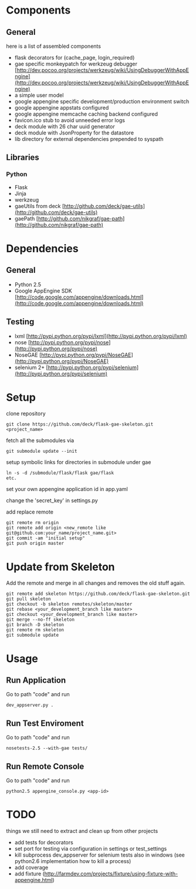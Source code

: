 # Components

## General

here is a list of assembled components

* flask decorators for (cache_page, login_required)
* gae specific monkeypatch for werkzeug debugger [http://dev.pocoo.org/projects/werkzeug/wiki/UsingDebuggerWithAppEngine](http://dev.pocoo.org/projects/werkzeug/wiki/UsingDebuggerWithAppEngine)
* a simple user model
* google appengine specific development/production environment switch
* google appengine appstats configured
* google appengine memcache caching backend configured
* favicon.ico stub to avoid unneeded error logs
* deck module with 26 char uuid generator
* deck module with JsonProperty for the datastore
* lib directory for external dependencies prepended to syspath

## Libraries

### Python

* Flask
* Jinja
* werkzeug
* gaeUtils from deck [http://github.com/deck/gae-utils](http://github.com/deck/gae-utils)
* gaePath [http://github.com/nikgraf/gae-path](http://github.com/nikgraf/gae-path)

# Dependencies

## General

* Python 2.5
* Google AppEngine SDK [http://code.google.com/appengine/downloads.html](http://code.google.com/appengine/downloads.html)

## Testing

* lxml [http://pypi.python.org/pypi/lxml](http://pypi.python.org/pypi/lxml)
* nose [http://pypi.python.org/pypi/nose](http://pypi.python.org/pypi/nose)
* NoseGAE [http://pypi.python.org/pypi/NoseGAE](http://pypi.python.org/pypi/NoseGAE)
* selenium 2+ [http://pypi.python.org/pypi/selenium](http://pypi.python.org/pypi/selenium)

# Setup

clone repository

    git clone https://github.com/deck/flask-gae-skeleton.git <project_name>

fetch all the submodules via

    git submodule update --init

setup symbolic links for directories in submodule under gae

    ln -s -d /submodule/flask/flask gae/flask
    etc.

set your own appengine application id in app.yaml

change the 'secret_key' in settings.py

add replace remote

    git remote rm origin
    git remote add origin <new_remote like git@github.com:your_name/project_name.git>
    git commit -am "initial setup"
    git push origin master

# Update from Skeleton

Add the remote and merge in all changes and removes the old stuff again.

    git remote add skeleton https://github.com/deck/flask-gae-skeleton.git
    git pull skeleton
    git checkout -b skeleton remotes/skeleton/master
    git rebase <your_development_branch like master>
    git checkout <your_development_branch like master>
    git merge --no-ff skeleton
    git branch -D skeleton
    git remote rm skeleton
    git submodule update

# Usage

## Run Application

Go to path "code" and run

    dev_appserver.py .

## Run Test Enviroment

Go to path "code" and run

    nosetests-2.5 --with-gae tests/

## Run Remote Console

Go to path "code" and run

    python2.5 appengine_console.py <app-id>

# TODO

things we still need to extract and clean up from other projects

* add tests for decorators
* set port for testing via configuration in settings or test_settings
* kill subprocess dev_appserver for selenium tests also in windows (see python2.6 implementation how to kill a process)
* add coverage
* add fixture (http://farmdev.com/projects/fixture/using-fixture-with-appengine.html)
